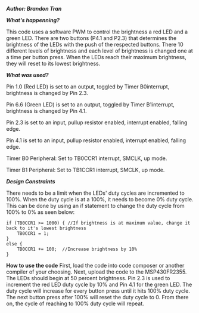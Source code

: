 ***Author: Brandon Tran***



***What's happenning?***

This code uses a software PWM to control the brightness a red LED and a green LED. There are two buttons (P4.1 and P2.3) that determines the brightness of the LEDs with the push of the respected buttons. There 10 different levels of brightness and each level of brightness is changed one at a time per button press. When the LEDs reach their maximum brightness, they will reset to its lowest brightness.

***What was used?***

Pin 1.0 (Red LED) is set to an output, toggled by Timer B0interrupt, brightness is changed by Pin 2.3.

Pin 6.6 (Green LED) is set to an output, toggled by Timer B1interrupt, brightness is changed by Pin 4.1.

Pin 2.3 is set to an input, pullup resistor enabled, interrupt enabled, falling edge.

Pin 4.1 is set to an input, pullup resistor enabled, interrupt enabled, falling edge.

Timer B0 Peripheral:
Set to TB0CCR1 interrupt, SMCLK, up mode.

Timer B1 Peripheral:
Set to TB1CCR1 interrupt, SMCLK, up mode.

***Design Constraints***

There needs to be a limit when the LEDs' duty cycles are incremented to 100%. When the duty cycle is at a 100%, it needs to become 0% duty cycle. This can be done by using an if statement to change the duty cycle from 100% to 0% as seen below:

    if (TB0CCR1 >= 1000) { //If brightness is at maximum value, change it back to it's lowest brightness
        TB0CCR1 = 1;
    }
    else {
        TB0CCR1 += 100;  //Increase brightness by 10%
    }

**How to use the code**
First, load the code into code composer or another compiler of your choosing. Next, upload the code to the MSP430FR2355. The LEDs should begin at 50 percent brightness. Pin 2.3 is used to increment the red LED duty cycle by 10% and Pin 4.1 for the green LED. The duty cycle will increase for every button press until it hits 100% duty cycle. The next button press after 100% will reset the duty cycle to 0. From there on, the cycle of reaching to 100% duty cycle will repeat.
